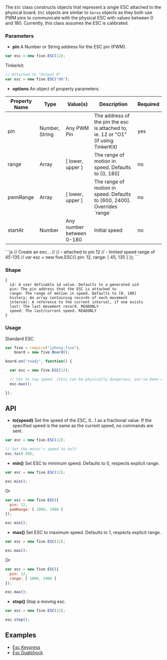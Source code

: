 The `ESC` class constructs objects that represent a single ESC attached to the physical board. `ESC` objects are similar to `Servo` objects as they both use PWM pins to communicate with the physical ESC with values between 0 and 180. Currently, this class assumes the ESC is calibrated.

### Parameters

- **pin** A Number or String address for the ESC pin (PWM).
```js
var esc = new five.ESC(12);
```
Tinkerkit: 
```js
// Attached to "Output 0"
var esc = new five.ESC("O0");
```


- **options** An object of property parameters.
<table>
  <thead>
    <tr>
      <th>Property Name</th>
      <th>Type</th>
      <th>Value(s)</th>
      <th>Description</th>
      <th>Required</th>
    </tr>
  </thead>
  <tbody>
    <tr>
      <td>pin</td>
      <td>Number, String</td>
      <td>Any PWM Pin</td>
      <td>The address of the pin the esc is attached to, ie. 12 or "O1" (if using TinkerKit)</td>
      <td>yes</td>
    </tr>
    <tr>
      <td>range</td>
      <td>Array</td>
      <td>[ lower, upper ]</td>
      <td>The range of motion in speed. Defaults to [0, 180]</td>
      <td>no</td>
    </tr>
    <tr>
      <td>pwmRange</td>
      <td>Array</td>
      <td>[ lower, upper ]</td>
      <td>The range of motion in speed. Defaults to [600, 2400]. Overrides `range`</td>
      <td>no</td>
    </tr>
    <tr>
      <td>startAt</td>
      <td>Number</td>
      <td>Any number between 0-180</td>
      <td>Initial speed</td>
      <td>no</td>
    </tr>
  </tbody>
</table>
```js
// Create an esc...
// 
//   - attached to pin 12
//   - limited speed range of 45-135
//
var esc = new five.ESC({
  pin: 12, 
  range: [ 45, 135 ]
});
```

### Shape

```
{ 
  id: A user definable id value. Defaults to a generated uid
  pin: The pin address that the ESC is attached to
  range: The range of motion in speed. Defaults to [0, 180]
  history: An array containing records of each movement 
  interval: A reference to the current interval, if one exists
  last: The last movement record. READONLY
  speed: The last/current speed. READONLY
}
```



### Usage

Standard ESC
```js
var five = require("johnny-five"), 
    board = new five.Board();

board.on("ready", function() {

  var esc = new five.ESC(12);

  // Set to top speed. (this can be physically dangerous, you've been warned.)
  esc.max();

});
```

## API

- **to(speed)** Set the speed of the ESC, 0...1 as a fractional value. If the specified speed is the same as the current speed, no commands are sent.
```js
var esc = new five.ESC(12);

// Set the motor's speed to half
esc.to(0.50);
```

- **min()** Set ESC to minimum speed. Defaults to 0, respects explicit range.
```js
var esc = new five.ESC(12);

esc.min();
```
Or 
```js
var esc = new five.ESC({
  pin: 12, 
  pwmRange: [ 1000, 1900 ]
});

esc.min();
```

- **max()** Set ESC to maximum speed. Defaults to 1, respects explicit range.
```js
var esc = new five.ESC(12);

esc.max();
```
Or 
```js
var esc = new five.ESC({
  pin: 12, 
  range: [ 1000, 1900 ]
});

esc.max();
```

- **stop()** Stop a moving esc. 
```js
var esc = new five.ESC(12);

esc.stop();
```



## Examples
- [Esc Keypress](https://github.com/rwldrn/johnny-five/blob/master/docs/esc-keypress.md)
- [Esc Dualshock](https://github.com/rwldrn/johnny-five/blob/master/docs/esc-dualshock.md)
